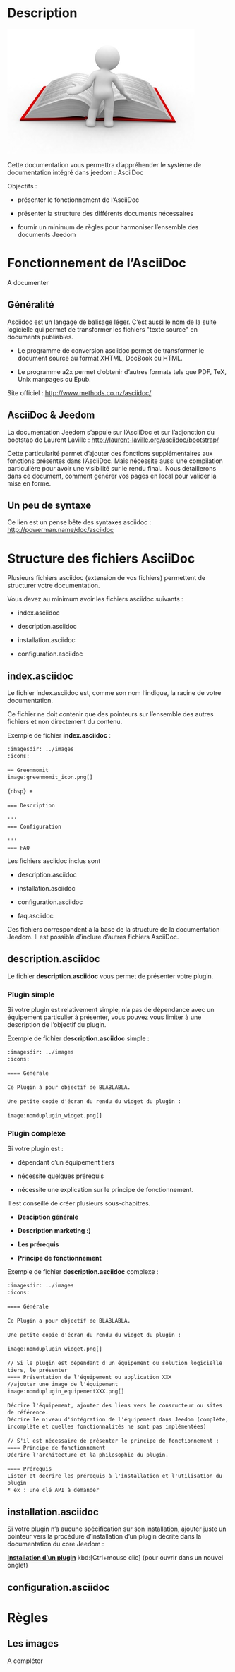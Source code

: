 Description
===========

![dev.plugin-simple.01.jpg](../images/dev.plugin-simple.01.jpg)

Cette documentation vous permettra d’appréhender le système de documentation intégré dans jeedom : AsciiDoc

Objectifs :

-   présenter le fonctionnement de l’AsciiDoc

-   présenter la structure des différents documents nécessaires

-   fournir un minimum de règles pour harmoniser l’ensemble des documents Jeedom

Fonctionnement de l’AsciiDoc
============================

A documenter

Généralité
----------

Asciidoc est un langage de balisage léger. C’est aussi le nom de la suite logicielle qui permet de transformer les fichiers "texte source" en documents publiables.

-   Le programme de conversion asciidoc permet de transformer le document source au format XHTML, DocBook ou HTML.

-   Le programme a2x permet d’obtenir d’autres formats tels que PDF, TeX, Unix manpages ou Epub.

Site officiel : <http://www.methods.co.nz/asciidoc/>

AsciiDoc & Jeedom
-----------------

La documentation Jeedom s’appuie sur l’AsciiDoc et sur l’adjonction du bootstap de Laurent Laville : <http://laurent-laville.org/asciidoc/bootstrap/>

Cette particularité permet d’ajouter des fonctions supplémentaires aux fonctions présentes dans l’AsciiDoc. Mais nécessite aussi une compilation particulière pour avoir une visibilité sur le rendu final.  Nous détaillerons dans ce document, comment générer vos pages en local pour valider la mise en forme.

Un peu de syntaxe
-----------------

Ce lien est un pense bête des syntaxes asciidoc : <http://powerman.name/doc/asciidoc>

Structure des fichiers AsciiDoc
===============================

Plusieurs fichiers asciidoc (extension de vos fichiers) permettent de structurer votre documentation.

Vous devez au minimum avoir les fichiers asciidoc suivants :

-   index.asciidoc

-   description.asciidoc

-   installation.asciidoc

-   configuration.asciidoc

index.asciidoc
--------------

Le fichier index.asciidoc est, comme son nom l’indique, la racine de votre documentation.

Ce fichier ne doit contenir que des pointeurs sur l’ensemble des autres fichiers et non directement du contenu.

Exemple de fichier **index.asciidoc** :

    :imagesdir: ../images
    :icons:

    == Greenmomit
    image:greenmomit_icon.png[]

    {nbsp} +

    === Description

    '''
    === Configuration

    '''
    === FAQ

Les fichiers asciidoc inclus sont

-   description.asciidoc

-   installation.asciidoc

-   configuration.asciidoc

-   faq.asciidoc

Ces fichiers correspondent à la base de la structure de la documentation Jeedom. Il est possible d’inclure d’autres fichiers AsciiDoc.

description.asciidoc
--------------------

Le fichier **description.asciidoc** vous permet de présenter votre plugin.

### Plugin simple

Si votre plugin est relativement simple, n’a pas de dépendance avec un équipement particulier à présenter, vous pouvez vous limiter à une description de l’objectif du plugin.

Exemple de fichier **description.asciidoc** simple :

    :imagesdir: ../images
    :icons:

    ==== Générale

    Ce Plugin à pour objectif de BLABLABLA.

    Une petite copie d'écran du rendu du widget du plugin :

    image:nomduplugin_widget.png[]

### Plugin complexe

Si votre plugin est :

-   dépendant d’un équipement tiers

-   nécessite quelques prérequis

-   nécessite une explication sur le principe de fonctionnement.

Il est conseillé de créer plusieurs sous-chapitres.

-   **Desciption générale**

-   **Description marketing :)**

-   **Les prérequis**

-   **Principe de fonctionnement**

Exemple de fichier **description.asciidoc** complexe :

    :imagesdir: ../images
    :icons:

    ==== Générale

    Ce Plugin a pour objectif de BLABLABLA.

    Une petite copie d'écran du rendu du widget du plugin :

    image:nomduplugin_widget.png[]

    // Si le plugin est dépendant d'un équipement ou solution logicielle tiers, le présenter
    ==== Présentation de l'équipement ou application XXX
    //ajouter une image de l'équipement
    image:nomduplugin_equipementXXX.png[]

    Décrire l'équipement, ajouter des liens vers le consructeur ou sites de référence.
    Décrire le niveau d'intégration de l'équipement dans Jeedom (complète, incomplète et quelles fonctionnalités ne sont pas implémentées)

    // S'il est nécessaire de présenter le principe de fonctionnement :
    ==== Principe de fonctionnement
    Décrire l'architecture et la philosophie du plugin.

    ==== Prérequis
    Lister et décrire les prérequis à l'installation et l'utilisation du plugin
    * ex : une clé API à demander

installation.asciidoc
---------------------

Si votre plugin n’a aucune spécification sur son installation, ajouter juste un pointeur vers la procédure d’installation d’un plugin décrite dans la documentation du core Jeedom :

[**Installation d’un plugin**](https://www.jeedom.fr/doc/documentation/core/fr_FR/doc-core-plugin.html) kbd:[Ctrl+mouse clic] (pour ouvrir dans un nouvel onglet)

configuration.asciidoc
----------------------

Règles
======

Les images
----------

A compléter


